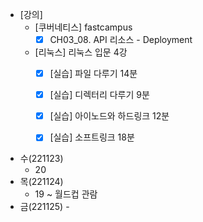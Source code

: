 - [강의]
	- [쿠버네티스] fastcampus
		- [x] CH03_08. API 리소스 - Deployment
	- [리눅스] 리눅스 입문 4강
		- [x] [실습] 파일 다루기 14분
		- [x] [실습] 디렉터리 다루기 9분
		- [x] [실습] 아이노드와 하드링크 12분
		- [x] [실습] 소프트링크 18분


- 수(221123)
	- 20 
- 목(221124)
	- 19 ~ 월드컵 관람
- 금(221125) - 
<!--stackedit_data:
eyJoaXN0b3J5IjpbLTEyMjU3MTU4ODksLTEyMjM3NjgzMzYsMT
MxNTc4NDU2MF19
-->